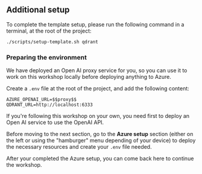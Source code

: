 ## Additional setup

To complete the template setup, please run the following command in a terminal, at the root of the project:

```bash
./scripts/setup-template.sh qdrant
```

### Preparing the environment

<div data-visible="$$proxy$$">

We have deployed an Open AI proxy service for you, so you can use it to work on this workshop locally before deploying anything to Azure.

Create a `.env` file at the root of the project, and add the following content:

```
AZURE_OPENAI_URL=$$proxy$$
QDRANT_URL=http://localhost:6333
```

</div>

<div data-hidden="$$proxy$$">

If you're following this workshop on your own, you need first to deploy an Open AI service to use the OpenAI API.

Before moving to the next section, go to the **Azure setup** section (either on the left or using the "hamburger" menu depending of your device) to deploy the necessary resources and create your `.env` file needed.

After your completed the Azure setup, you can come back here to continue the workshop.

</div>
